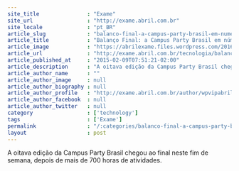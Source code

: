 ```yaml
---
site_title               : "Exame"
site_url                 : "http://exame.abril.com.br"
site_locale              : "pt_BR"
article_slug             : "balanco-final-a-campus-party-brasil-em-numeros"
article_title            : "Balanço Final: a Campus Party Brasil em números"
article_image            : "https://abrilexame.files.wordpress.com/2016/09/size_960_16_9_20151020-25144-nuumg11.jpg?quality=70&strip=all&w=960"
article_url              : "http://exame.abril.com.br/tecnologia/balanco-final-a-campus-party-em-numeros/"
article_published_at     : "2015-02-09T07:51:21-02:00"
article_description      : "A oitava edição da Campus Party Brasil chegou ao final neste fim de semana, depois de mais de 700 horas de atividades."
article_author_name      : ""
article_author_image     : null
article_author_biography : null
article_author_profile   : "http://exame.abril.com.br/author/wpvipabril/"
article_author_facebook  : null
article_author_twitter   : null
category                 : ['technology']
tags                     : ['Exame']
permalink                : "/:categories/balanco-final-a-campus-party-brasil-em-numeros/"
layout                   : post
---
```


A oitava edição da Campus Party Brasil chegou ao final neste fim de semana, depois de mais de 700 horas de atividades.
